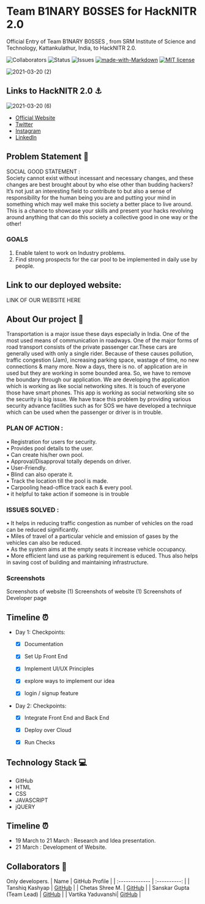 # Team B1NARY B0SSES for HackNITR 2.0

Official Entry of Team B1NARY B0SSES , from SRM Institute of Science and Technology, Kattankulathur, India, to HackNITR 2.0. <br>

![Collaborators](https://img.shields.io/badge/collaborators-4-red)
![Status](https://img.shields.io/badge/status-working-orange)
![Issues](https://img.shields.io/badge/issues-0-blue)
[![made-with-Markdown](https://img.shields.io/badge/Made%20with-Markdown-1f425f.svg)](http://commonmark.org)
[![MIT license](https://img.shields.io/badge/License-MIT-blue.svg)](https://lbesson.mit-license.org/) 

![2021-03-20 (2)](https://user-images.githubusercontent.com/75165587/111859926-46112700-896a-11eb-85e5-f779c4376c15.png)

## Links to HackNITR 2.0 ⚓

![2021-03-20 (6)](https://user-images.githubusercontent.com/75165587/111860070-0a2a9180-896b-11eb-8dab-a7487a318afa.png)
- [Official Website]( https://hacknitr.tech/)
- [Twitter]( https://twitter.com/hacknitr?s=09)
- [Instagram]( https://instagram.com/hacknitr?igshid=q4c47m1kolyz)
- [Linkedln]( https://www.linkedin.com/company/hacknitr)



## Problem Statement 🚧
SOCIAL GOOD STATEMENT : <br>
Society cannot exist without incessant and necessary changes, and these changes are best brought about by who else other than budding hackers? It’s not just an interesting field to contribute to but also a sense of responsibility for the human being you are and putting your mind in something which may well make this society a better place to live around. This is a chance to showcase your skills and present your hacks revolving around anything that can do this society a collective good in one way or the other!


### GOALS
1. Enable talent to work on Industry problems.
2. Find strong prospects for the car pool to be implemented in daily use by people.

## **Link to our deployed website:** 
LINK OF OUR WEBSITE HERE

## About Our project 🔧

Transportation is a major issue these days especially in India. One of the most used means of communication in roadways. One of the major forms of road transport consists of the private passenger car.These cars are generally used with only a single rider. Because of these causes pollution, traffic congestion (Jam), increasing parking space, wastage of time, no new connections & many more. Now a days, there is no. of application are in used but they are working in some bounded area. So, we have to remove the boundary through our application. We are developing the application which is working as like social networking sites. It is touch of everyone those have smart phones. This app is working as social networking site so the security is big issue. We have trace this problem by providing various security advance facilities such as for SOS we have developed a technique which can be used when the passenger or driver is in trouble.

### PLAN OF ACTION : 
• Registration for users for security. <br>
• Provides pool details to the user. <br>
• Can create his/her own pool. <br>
• Approval/Disapproval totally depends on driver. <br>
• User-Friendly. <br>
• Blind can also operate it. <br>
• Track the location till the pool is made. <br>
• Carpooling head-office track each & every pool. <br>
• it helpful to take action if someone is in trouble <br>

### ISSUES SOLVED : 
• It helps in reducing traffic congestion as number of vehicles on the road can be reduced significantly. <br>
• Miles of travel of a particular vehicle and emission of gases by the vehicles can also be reduced. <br>
• As the system aims at the empty seats it increase vehicle occupancy. <br>
• More efficient land use as parking requirement is educed. Thus also helps in saving cost of building and maintaining infrastructure. <br>


### Screenshots
Screenshots of website (1)
Screenshots of website (1)
Screenshots of Developer page


## Timeline ⏰

- Day 1: Checkpoints:
   - [x] Documentation
   - [x] Set Up Front End
   - [x] Implement UI/UX Principles
   - [x] explore ways to implement our idea
   - [x]  login / signup feature

   
- Day 2: Checkpoints:
   - [x] Integrate Front End and Back End
   - [x] Deploy over Cloud
   - [x] Run Checks


## Technology Stack 💻

- GitHub
- HTML
- CSS
- JAVASCRIPT
- jQUERY

## Timeline ⏰
* 19 March to 21 March : Research and Idea presentation.
* 21 March : Development of Website.


## Collaborators 🤖

Only developers.
| Name      | GitHub Profile     |
| :------------- | :----------: |
|  Tanshiq Kashyap | [GitHub]( https://github.com/Tanishq2505) |
|  Chetas Shree M.   | [GitHub](https://github.com/ChetasShree ) |
|  Sanskar Gupta (Team Lead) | [GitHub]( https://github.com/sanskar0901) |
|  Vartika Yaduvanshi| [GitHub]( https://github.com/Vartika511) |

